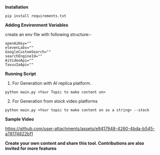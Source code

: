 **Installation**
```
pip install requirements.txt
```

**Adding Environment Variables**

create an env file with following structure:-
```
openAiKey=""
elevenLabs=""
GoogleCustomSearch=""
searchEngineId=""
AiVideoApi=""
TavusIoApi=""
```

**Running Script**

1. For Generation with AI replica platform.
```
python main.py <Your Topic to make content on> 
```

2. For Generation from stock video platforms
```
python main.py <Your topic to make content on as a string> --stock
```

**Sample Video**

https://github.com/user-attachments/assets/e9417948-4260-4bda-b545-a78174822bf1

**Create your own content and share this tool. Contributions are also invited for more features**


